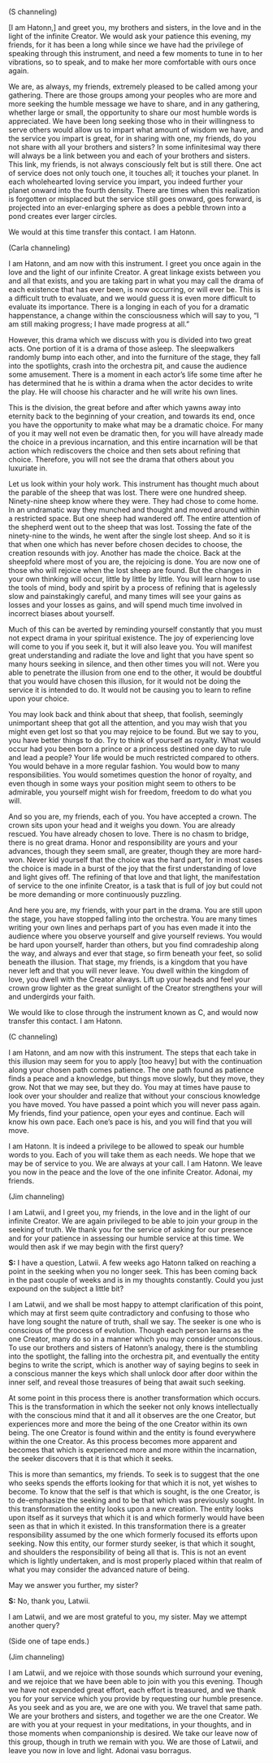<p class="channel-type">(S channeling)</p>
<p>[I am Hatonn,] and greet you, my brothers and sisters, in the love and in the light of the infinite Creator. We would ask your patience this evening, my friends, for it has been a long while since we have had the privilege of speaking through this instrument, and need a few moments to tune in to her vibrations, so to speak, and to make her more comfortable with ours once again.</p>
<p>We are, as always, my friends, extremely pleased to be called among your gathering. There are those groups among your peoples who are more and more seeking the humble message we have to share, and in any gathering, whether large or small, the opportunity to share our most humble words is appreciated. We have been long seeking those who in their willingness to serve others would allow us to impart what amount of wisdom we have, and the service you impart is great, for in sharing with one, my friends, do you not share with all your brothers and sisters? In some infinitesimal way there will always be a link between you and each of your brothers and sisters. This link, my friends, is not always consciously felt but is still there. One act of service does not only touch one, it touches all; it touches your planet. In each wholehearted loving service you impart, you indeed further your planet onward into the fourth density. There are times when this realization is forgotten or misplaced but the service still goes onward, goes forward, is projected into an ever-enlarging sphere as does a pebble thrown into a pond creates ever larger circles.</p>
<p>We would at this time transfer this contact. I am Hatonn.</p>
<p class="channel-type">(Carla channeling)</p>
<p>I am Hatonn, and am now with this instrument. I greet you once again in the love and the light of our infinite Creator. A great linkage exists between you and all that exists, and you are taking part in what you may call the drama of each existence that has ever been, is now occurring, or will ever be. This is a difficult truth to evaluate, and we would guess it is even more difficult to evaluate its importance. There is a longing in each of you for a dramatic happenstance, a change within the consciousness which will say to you, “I am still making progress; I have made progress at all.”</p>
<p>However, this drama which we discuss with you is divided into two great acts. One portion of it is a drama of those asleep. The sleepwalkers randomly bump into each other, and into the furniture of the stage, they fall into the spotlights, crash into the orchestra pit, and cause the audience some amusement. There is a moment in each actor’s life some time after he has determined that he is within a drama when the actor decides to write the play. He will choose his character and he will write his own lines.</p>
<p>This is the division, the great before and after which yawns away into eternity back to the beginning of your creation, and towards its end, once you have the opportunity to make what may be a dramatic choice. For many of you it may well not even be dramatic then, for you will have already made the choice in a previous incarnation, and this entire incarnation will be that action which rediscovers the choice and then sets about refining that choice. Therefore, you will not see the drama that others about you luxuriate in.</p>
<p>Let us look within your holy work. This instrument has thought much about the parable of the sheep that was lost. There were one hundred sheep. Ninety-nine sheep know where they were. They had chose to come home. In an undramatic way they munched and thought and moved around within a restricted space. But one sheep had wandered off. The entire attention of the shepherd went out to the sheep that was lost. Tossing the fate of the ninety-nine to the winds, he went after the single lost sheep. And so it is that when one which has never before chosen decides to choose, the creation resounds with joy. Another has made the choice. Back at the sheepfold where most of you are, the rejoicing is done. You are now one of those who will rejoice when the lost sheep are found. But the changes in your own thinking will occur, little by little by little. You will learn how to use the tools of mind, body and spirit by a process of refining that is agelessly slow and painstakingly careful, and many times will see your gains as losses and your losses as gains, and will spend much time involved in incorrect biases about yourself.</p>
<p>Much of this can be averted by reminding yourself constantly that you must not expect drama in your spiritual existence. The joy of experiencing love will come to you if you seek it, but it will also leave you. You will manifest great understanding and radiate the love and light that you have spent so many hours seeking in silence, and then other times you will not. Were you able to penetrate the illusion from one end to the other, it would be doubtful that you would have chosen this illusion, for it would not be doing the service it is intended to do. It would not be causing you to learn to refine upon your choice.</p>
<p>You may look back and think about that sheep, that foolish, seemingly unimportant sheep that got all the attention, and you may wish that you might even get lost so that you may rejoice to be found. But we say to you, you have better things to do. Try to think of yourself as royalty. What would occur had you been born a prince or a princess destined one day to rule and lead a people? Your life would be much restricted compared to others. You would behave in a more regular fashion. You would bow to many responsibilities. You would sometimes question the honor of royalty, and even though in some ways your position might seem to others to be admirable, you yourself might wish for freedom, freedom to do what you will.</p>
<p>And so you are, my friends, each of you. You have accepted a crown. The crown sits upon your head and it weighs you down. You are already rescued. You have already chosen to love. There is no chasm to bridge, there is no great drama. Honor and responsibility are yours and your advances, though they seem small, are greater, though they are more hard-won. Never kid yourself that the choice was the hard part, for in most cases the choice is made in a burst of the joy that the first understanding of love and light gives off. The refining of that love and that light, the manifestation of service to the one infinite Creator, is a task that is full of joy but could not be more demanding or more continuously puzzling.</p>
<p>And here you are, my friends, with your part in the drama. You are still upon the stage, you have stopped falling into the orchestra. You are many times writing your own lines and perhaps part of you has even made it into the audience where you observe yourself and give yourself reviews. You would be hard upon yourself, harder than others, but you find comradeship along the way, and always and ever that stage, so firm beneath your feet, so solid beneath the illusion. That stage, my friends, is a kingdom that you have never left and that you will never leave. You dwell within the kingdom of love, you dwell with the Creator always. Lift up your heads and feel your crown grow lighter as the great sunlight of the Creator strengthens your will and undergirds your faith.</p>
<p>We would like to close through the instrument known as C, and would now transfer this contact. I am Hatonn.</p>
<p class="channel-type">(C channeling)</p>
<p>I am Hatonn, and am now with this instrument. The steps that each take in this illusion may seem for you to apply [too heavy] but with the continuation along your chosen path comes patience. The one path found as patience finds a peace and a knowledge, but things move slowly, but they move, they grow. Not that we may see, but they do. You may at times have pause to look over your shoulder and realize that without your conscious knowledge you have moved. You have passed a point which you will never pass again. My friends, find your patience, open your eyes and continue. Each will know his own pace. Each one’s pace is his, and you will find that you will move.</p>
<p>I am Hatonn. It is indeed a privilege to be allowed to speak our humble words to you. Each of you will take them as each needs. We hope that we may be of service to you. We are always at your call. I am Hatonn. We leave you now in the peace and the love of the one infinite Creator. Adonai, my friends.</p>
<p class="channel-type">(Jim channeling)</p>
<p>I am Latwii, and I greet you, my friends, in the love and in the light of our infinite Creator. We are again privileged to be able to join your group in the seeking of truth. We thank you for the service of asking for our presence and for your patience in assessing our humble service at this time. We would then ask if we may begin with the first query?</p>
<p><strong>S:</strong> I have a question, Latwii. A few weeks ago Hatonn talked on reaching a point in the seeking when you no longer seek. This has been coming back in the past couple of weeks and is in my thoughts constantly. Could you just expound on the subject a little bit?</p>
<p>I am Latwii, and we shall be most happy to attempt clarification of this point, which may at first seem quite contradictory and confusing to those who have long sought the nature of truth, shall we say. The seeker is one who is conscious of the process of evolution. Though each person learns as the one Creator, many do so in a manner which you may consider unconscious. To use our brothers and sisters of Hatonn’s analogy, there is the stumbling into the spotlight, the falling into the orchestra pit, and eventually the entity begins to write the script, which is another way of saying begins to seek in a conscious manner the keys which shall unlock door after door within the inner self, and reveal those treasures of being that await such seeking.</p>
<p>At some point in this process there is another transformation which occurs. This is the transformation in which the seeker not only knows intellectually with the conscious mind that it and all it observes are the one Creator, but experiences more and more the being of the one Creator within its own being. The one Creator is found within and the entity is found everywhere within the one Creator. As this process becomes more apparent and becomes that which is experienced more and more within the incarnation, the seeker discovers that it is that which it seeks.</p>
<p>This is more than semantics, my friends. To seek is to suggest that the one who seeks spends the efforts looking for that which it is not, yet wishes to become. To know that the self is that which is sought, is the one Creator, is to de-emphasize the seeking and to be that which was previously sought. In this transformation the entity looks upon a new creation. The entity looks upon itself as it surveys that which it is and which formerly would have been seen as that in which it existed. In this transformation there is a greater responsibility assumed by the one which formerly focused its efforts upon seeking. Now this entity, our former sturdy seeker, is that which it sought, and shoulders the responsibility of being all that is. This is not an event which is lightly undertaken, and is most properly placed within that realm of what you may consider the advanced nature of being.</p>
<p>May we answer you further, my sister?</p>
<p><strong>S:</strong> No, thank you, Latwii.</p>
<p>I am Latwii, and we are most grateful to you, my sister. May we attempt another query?</p>
<p class="comment">(Side one of tape ends.)</p>
<p class="channel-type">(Jim channeling)</p>
<p>I am Latwii, and we rejoice with those sounds which surround your evening, and we rejoice that we have been able to join with you this evening. Though we have not expended great effort, each effort is treasured, and we thank you for your service which you provide by requesting our humble presence. As you seek and as you are, we are one with you. We travel that same path. We are your brothers and sisters, and together we are the one Creator. We are with you at your request in your meditations, in your thoughts, and in those moments when companionship is desired. We take our leave now of this group, though in truth we remain with you. We are those of Latwii, and leave you now in love and light. Adonai vasu borragus.</p>